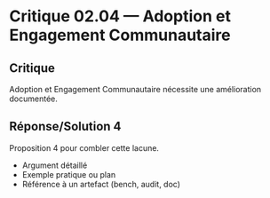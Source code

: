 # Critique 02.04 — Adoption et Engagement Communautaire

## Critique
Adoption et Engagement Communautaire nécessite une amélioration documentée.

## Réponse/Solution 4
Proposition 4 pour combler cette lacune.

- Argument détaillé
- Exemple pratique ou plan
- Référence à un artefact (bench, audit, doc)
